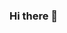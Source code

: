 ### Hi there 👋

<!--
**yeeahG/yeeahG** is a ✨ _special_ ✨ repository because its `README.md` (this file) appears on your GitHub profile.

![header](https://capsule-render.vercel.app/api?type=waving&color=3498DB&height=300&section=header&text=YEJI%20KIM🌊&20&fontSize=90&&fontColor=FDFEFE&fontAlign=35)

